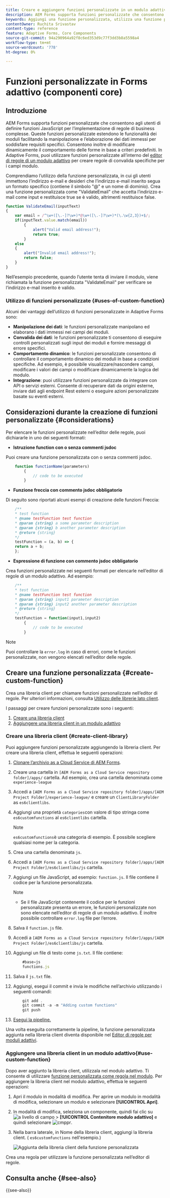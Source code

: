 ```yaml
---
title: Creare e aggiungere funzioni personalizzate in un modulo adattivo
description: AEM Forms supporta funzioni personalizzate che consentono agli utenti di creare e utilizzare le proprie funzioni all’interno dell’editor di regole.
keywords: Aggiungi una funzione personalizzata, utilizza una funzione personalizzata, crea una funzione personalizzata, utilizza la funzione personalizzata nell’editor di regole.
contentOwner: Ruchita Srivastav
content-type: reference
feature: Adaptive Forms, Core Components
source-git-commit: 94a290964a92f8c6ed353d9c77f3dd3b8a5598a4
workflow-type: tm+mt
source-wordcount: '778'
ht-degree: 0%

---
```



# Funzioni personalizzate in Forms adattivo (componenti core)

## Introduzione

AEM Forms supporta funzioni personalizzate che consentono agli utenti di definire funzioni JavaScript per l’implementazione di regole di business complesse. Queste funzioni personalizzate estendono le funzionalità dei moduli facilitando la manipolazione e l’elaborazione dei dati immessi per soddisfare requisiti specifici. Consentono inoltre di modificare dinamicamente il comportamento delle forme in base a criteri predefiniti.
In Adaptive Forms, puoi utilizzare funzioni personalizzate all’interno del [editor di regole di un modulo adattivo](/help/forms/rule-editor.md#custom-functions) per creare regole di convalida specifiche per i campi modulo.

Comprendiamo l’utilizzo della funzione personalizzata, in cui gli utenti immettono l’indirizzo e-mail e desideri che l’indirizzo e-mail inserito segua un formato specifico (contiene il simbolo &quot;@&quot; e un nome di dominio). Crea una funzione personalizzata come &quot;ValidateEmail&quot; che accetta l’indirizzo e-mail come input e restituisce true se è valido, altrimenti restituisce false.

```javascript
function ValidateEmail(inputText)
{
    var email = /^\w+([\.-]?\w+)*@\w+([\.-]?\w+)*(\.\w{2,3})+$/;
    if(inputText.value.match(email))
        {
            alert("Valid email address!");
            return true;
        }
    else
    {
        alert("Invalid email address!");
        return false;
    }
}
```

Nell’esempio precedente, quando l’utente tenta di inviare il modulo, viene richiamata la funzione personalizzata &quot;ValidateEmail&quot; per verificare se l’indirizzo e-mail inserito è valido.

### Utilizzo di funzioni personalizzate {#uses-of-custom-function}

Alcuni dei vantaggi dell’utilizzo di funzioni personalizzate in Adaptive Forms sono:

* **Manipolazione dei dati**: le funzioni personalizzate manipolano ed elaborano i dati immessi nei campi dei moduli.
* **Convalida dei dati**: le funzioni personalizzate ti consentono di eseguire controlli personalizzati sugli input dei moduli e fornire messaggi di errore specifici.
* **Comportamento dinamico**: le funzioni personalizzate consentono di controllare il comportamento dinamico dei moduli in base a condizioni specifiche. Ad esempio, è possibile visualizzare/nascondere campi, modificare i valori dei campi o modificare dinamicamente la logica del modulo.
* **Integrazione**: puoi utilizzare funzioni personalizzate da integrare con API o servizi esterni. Consente di recuperare dati da origini esterne, inviare dati agli endpoint Rest esterni o eseguire azioni personalizzate basate su eventi esterni.

## Considerazioni durante la creazione di funzioni personalizzate {#considerations}

Per elencare le funzioni personalizzate nell’editor delle regole, puoi dichiararle in uno dei seguenti formati:

* **Istruzione function con o senza commenti jsdoc**

Puoi creare una funzione personalizzata con o senza commenti jsdoc.

```javascript
    function functionName(parameters) 
        {
            // code to be executed
        }
```

* **Funzione freccia con commento jsdoc obbligatorio**

Di seguito sono riportati alcuni esempi di creazione delle funzioni Freccia:

```javascript
    /**
    * test function
    * @name testFunction test function
    * @param {string} a some parameter description
    * @param {string} b another parameter description
    * @return {string}
    */
    testFunction = (a, b) => {
    return a + b;
    };
```

<!-- 
    * @param {string=} b another parameter description
      /** */
    testFunction1=(a) => (return a)
    /** */
    testFunction2 = a => a + 100;-->

* **Espressione di funzione con commento jsdoc obbligatorio**

Crea funzioni personalizzate nei seguenti formati per elencarle nell’editor di regole di un modulo adattivo. Ad esempio:

```javascript
    /**
    * test function
    * @name testFunction test function
    * @param {string} input1 parameter description
    * @param {string} input2 another parameter description
    * @return {string}
    */
    testFunction = function(input1,input2)
        {
            // code to be executed
        }
```

<!--
* @param {string=} input2 another parameter description
The functions that are not supported in the custom function list are:
* Generator functions
* Async/Await functions 
* Method definitions
* Class methods
* Default parameters
* Rest parameters -->

>[!NOTE]
>
> Puoi controllare la `error.log` in caso di errori, come le funzioni personalizzate, non vengono elencati nell’editor delle regole.

<!--The `error.log` file also displays the methods and parameters that are not supported for custom functions. -->


## Creare una funzione personalizzata {#create-custom-function}

Crea una libreria client per chiamare funzioni personalizzate nell’editor di regole. Per ulteriori informazioni, consulta [Utilizzo delle librerie lato client](https://experienceleague.adobe.com/docs/experience-manager-cloud-service/implementing/developing/full-stack/clientlibs.html#developing).

I passaggi per creare funzioni personalizzate sono i seguenti:
1. [Creare una libreria client](#create-client-library)
1. [Aggiungere una libreria client in un modulo adattivo](#use-custom-function)

### Creare una libreria client {#create-client-library}

Puoi aggiungere funzioni personalizzate aggiungendo la libreria client. Per creare una libreria client, effettua le seguenti operazioni:

1. [Clonare l’archivio as a Cloud Service di AEM Forms](https://experienceleague.adobe.com/docs/experience-manager-cloud-service/content/onboarding/journey/developers.html?lang=en#accessing-git).
1. Creare una cartella in `[AEM Forms as a Cloud Service repository folder]/apps/` cartella. Ad esempio, crea una cartella denominata come `experience-league`
1. Accedi a `[AEM Forms as a Cloud Service repository folder]/apps/[AEM Project Folder]/experience-league/` e creare un `ClientLibraryFolder` as `es6clientlibs`.
1. Aggiungi una proprietà `categories`con valore di tipo stringa come `es6customfunctions` al `es6clientlibs` cartella.

   >[!NOTE]
   >
   >`es6customfunctions`è una categoria di esempio. È possibile scegliere qualsiasi nome per la categoria.

1. Crea una cartella denominata `js`.
1. Accedi a `[AEM Forms as a Cloud Service repository folder]/apps/[AEM Project Folder]/es6clientlibs/js` cartella.
1. Aggiungi un file JavaScript, ad esempio: `function.js`. Il file contiene il codice per la funzione personalizzata.

   >[!NOTE]
   >
   >* Se il file JavaScript contenente il codice per le funzioni personalizzate presenta un errore, le funzioni personalizzate non sono elencate nell’editor di regole di un modulo adattivo. È inoltre possibile controllare `error.log` file per l’errore.

   <!-- 
    >* AEM Adaptive Form supports the caching of custom functions. If the JavaScript is modified, the caching becomes invalidated, and it is parsed. You can see a message as `Fetched following custom functions list from cache` in the `error.log` file.  -->

1. Salva il `function.js` file.
1. Accedi a `[AEM Forms as a Cloud Service repository folder]/apps/[AEM Project Folder]/es6clientlibs/js` cartella.
1. Aggiungi un file di testo come `js.txt`. Il file contiene:

   ```javascript
       #base=js
       functions.js
   ```

1. Salva il `js.txt` file.
1. Aggiungi, esegui il commit e invia le modifiche nell’archivio utilizzando i seguenti comandi:

   ```javascript
       git add .
       git commit -a -m "Adding custom functions"
       git push
   ```

1. [Esegui la pipeline.](https://experienceleague.adobe.com/docs/experience-manager-cloud-service/content/onboarding/journey/developers.html?lang=en#setup-pipeline)

Una volta eseguita correttamente la pipeline, la funzione personalizzata aggiunta nella libreria client diventa disponibile nel [Editor di regole per moduli adattivi](/help/forms/rule-editor.md).

### Aggiungere una libreria client in un modulo adattivo{#use-custom-function}

Dopo aver aggiunto la libreria client, utilizzala nel modulo adattivo. Ti consente di utilizzare [funzione personalizzata come regola nel modulo](/help/forms/rule-editor.md#custom-functions). Per aggiungere la libreria client nel modulo adattivo, effettua le seguenti operazioni:

1. Apri il modulo in modalità di modifica.
Per aprire un modulo in modalità di modifica, selezionare un modulo e selezionare **[!UICONTROL Apri]**.
1. In modalità di modifica, seleziona un componente, quindi fai clic su ![a livello di campo](assets/select_parent_icon.svg) > **[!UICONTROL Contenitore modulo adattivo]** e quindi selezionare ![cmppr](assets/configure-icon.svg).
1. Nella barra laterale, in Nome della libreria client, aggiungi la libreria client. ( `es6customfunctions` nell&#39;esempio.)

   ![Aggiunta della libreria client della funzione personalizzata](/help/forms/assets/clientlib-custom-function.png)

Crea una regola per utilizzare la funzione personalizzata nell’editor di regole.

<!--

### Support for the optional parameters in custom functions{#support-for-optional-parameter}

AEM supports including optional parameters in JSDocs. These parameters are displayed as optional in the rule editor. There are two ways to add optional parameters in JSDocs:
*  `@param {string=abc} b -- some description for b which is optional`

    In the above line of code, `b` is an optional parameter with the default value set to `abc`. 
    Alternatively, you can define `b` as an optional parameter without assigning any default value as `@param {string=} b -- some description for b which is optional`

* `@param {array} [z=[def,xyz]] - - some description for z which is optional`

    In the above line of code, `z` is an optional parameter of array type with the default value set to `[def , xyz]`. 
    Alternatively, you can define `z` as an optional parameter without assigning any default value as `@param {array} [z=] - - some description for z which is optional`

>[!NOTE]
>
> Ensure that the parameter name is enclosed in square brackets [] and the parameter type is enclosed in curly brackets {}. 

To learn more about how to define optional parameters in JSDocs, [click here](https://jsdoc.app/tags-param).

In the rule editor of an Adaptive Form, the parameters are displayed as `required`. By default the parameters are `required`, if not defined as optional in JSDocs.

  ![Optional or required parameters](/help/forms/assets/optional-default-params.png) 

  You can save the rule without specifying a value for required parameters, but the rule is not executed and displays a warning message as:

  ![incomplete rule warning message](/help/forms/assets/incomplete-rule.png) 
  
  The rule is executed even if you do not specify a value for optional parameters. Undefined values are passed for optional parameters on executing the rule.

  ### Support for field and globals objects in custom functions {#support-field-and-global-objects}

  needs to be discussed

  -->

## Consulta anche {#see-also}

{{see-also}}





